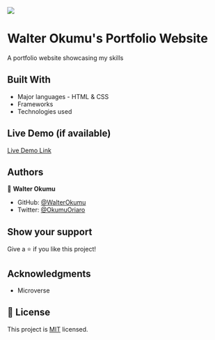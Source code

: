 ![](https://img.shields.io/badge/Microverse-blueviolet)

# Walter Okumu's Portfolio Website

 A portfolio website showcasing my skills

## Built With

- Major languages - HTML & CSS
- Frameworks
- Technologies used

## Live Demo (if available)

[Live Demo Link](https://walterokumu.github.io/walter-okumu-portfolio/)

## Authors

👤 **Walter Okumu**

- GitHub: [@WalterOkumu](https://github.com/WalterOkumu)
- Twitter: [@OkumuOriaro](https://twitter.com/OkumuOriaro)

## Show your support

Give a ⭐️ if you like this project!

## Acknowledgments

- Microverse

## 📝 License

This project is [MIT](./LICENSE) licensed.
